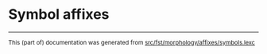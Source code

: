 
# Symbol affixes

* * *

<small>This (part of) documentation was generated from [src/fst/morphology/affixes/symbols.lexc](https://github.com/giellalt/lang-ron/blob/main/src/fst/morphology/affixes/symbols.lexc)</small>
